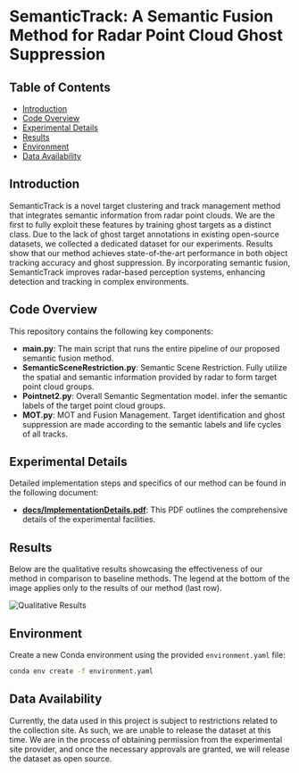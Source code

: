 # SemanticTrack: A Semantic Fusion Method for Radar Point Cloud Ghost Suppression


## Table of Contents
- [Introduction](#introduction)
- [Code Overview](#code-overview)
- [Experimental Details](#experimental-details)
- [Results](#results)
- [Environment](#Environment)
- [Data Availability](#data-availability)

## Introduction
SemanticTrack is a novel target clustering and track management method that integrates semantic information from radar point clouds. We are the first to fully exploit these features by training ghost targets as a distinct class. Due to the lack of ghost target annotations in existing open-source datasets, we collected a dedicated dataset for our experiments. Results show that our method achieves state-of-the-art performance in both object tracking accuracy and ghost suppression. By incorporating semantic fusion, SemanticTrack improves radar-based perception systems, enhancing detection and tracking in complex environments.

## Code Overview

This repository contains the following key components:

- **main.py**: The main script that runs the entire pipeline of our proposed semantic fusion method.
- **SemanticSceneRestriction.py**: Semantic Scene Restriction. Fully utilize the spatial and semantic information provided by radar to form target point cloud groups.
- **Pointnet2.py**: Overall Semantic Segmentation model. infer the semantic labels of the target point cloud groups.
- **MOT.py**: MOT and Fusion Management. Target identification and ghost suppression are made according to the semantic labels and life cycles of all tracks.

## Experimental Details

Detailed implementation steps and specifics of our method can be found in the following document:

- **[docs/ImplementationDetails.pdf](docs/ImplementationDetails.pdf)**: This PDF outlines the comprehensive details of the experimental facilities.

## Results

Below are the qualitative results showcasing the effectiveness of our method in comparison to baseline methods. The legend at the bottom of the image applies only to the results of our method (last row).

![Qualitative Results](docs/results.png)

## Environment

Create a new Conda environment using the provided `environment.yaml` file:

```bash
conda env create -f environment.yaml
```
## Data Availability

Currently, the data used in this project is subject to restrictions related to the collection site. As such, we are unable to release the dataset at this time. We are in the process of obtaining permission from the experimental site provider, and once the necessary approvals are granted, we will release the dataset as open source. 


